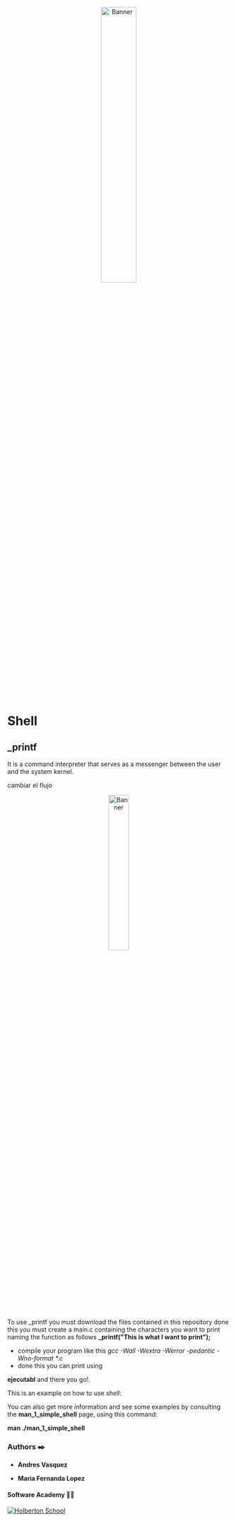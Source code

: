 <p align="center"><img src='https://marketing4ecommerce.net/wp-content/uploads/2018/06/GitHub-logo-2-imagen.jpg' alt='Banner' width=40%></p>

# Shell

## _printf 
It is a command interpreter that serves as a messenger between the user and the system kernel.



cambiar el flujo <p align="center"><img src='https://github.com/felipevargas-bz/printf_pruebas/blob/main/PrintF%20(2).jpg' alt='Banner' width=30%></p> 

To use _printf you must download the files contained in this repository done this you must create a main.c containing the characters you want to print naming the function as follows
**_printf("This is what I want to print");** 
 - compile your program like this
_gcc -Wall -Wextra -Werror -pedantic -Wno-format *.c_
 - done this you can print using

**ejecutabl** 
and there you go!.

This is an example on how to use _shell_: 


You can also get more information and see some examples by consulting the **man_1_simple_shell** page, using this command:

**man ./man_1_simple_shell**

### Authors :black_nib:

* __Andres Vasquez__

* __Maria Fernanda Lopez__

#### Software Academy 👨‍💻

<p aling="center">
<a href="https://www.holbertonschool.com" target="_blank">
<img src="http://www.holbertonschool.com/holberton-logo.png" alt="Holberton School"  /></a>
</p>
